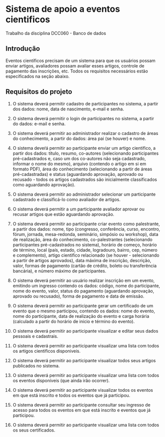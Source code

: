 # Sistema de apoio a eventos cientificos

Trabalho da disciplina DCC060 - Banco de dados

## Introdução

Eventos científicos precisam de um sistema para que os usuários possam enviar artigos, avaliadores possam avaliar esses artigos, controle de pagamento das inscrições, etc. Todos os requisitos necessários estão especificados na seção abaixo.

## Requisitos do projeto 

1. O sistema deverá permitir cadastro de participantes no sistema, a partir dos dados: nome, data de nascimento, e-mail e senha.

2. O sistema deverá permitir o login de participantes no sistema, a partir do dados: e-mail e senha.

3. O sistema deverá permitir ao administrador realizar o cadastro de áreas do conhecimento, a partir do dados: área pai (se houver) e nome.

4. O sistema deveŕá permitir ao participante enviar um artigo cientifico, a partir dos dados: título, resumo, co-autores (selecionando participantes pré-cadastrados e, caso um dos co-autores não seja cadastrado, informar o nome do mesmo), arquivo (contendo o artigo em si em formato PDF), área do conhecimento (selecionando a partir de áreas pré-cadastradas) e status (aguardando aprovação, aprovado ou recusado - todos os artigos cadastrados são inicialmente classificados como aguardando aprovação).

5. O sistema deverá permitir ao administrador selecionar um participante cadastrado e classificá-lo como avaliador de artigos.

6. O sistema deverá permitir a um participante avaliador aprovar ou recusar artigos que estão aguardando aprovação.

7. O sistema deverá permitir ao participante criar evento como palestrante, a partir dos dados: nome, tipo (congresso, conferência, curso, encontro, fórum, jornada, mesa-redonda, seminário, simpósio ou workshop), data de realização, área do conhecimento, co-palestrantes (selecionando participantes pré-cadastrados no sistema), horário de começo, horário de término, local (país, estado, cidade, logradouro, bairro, cep, número e complemento), artigo cientifico relacionado (se houver - selecionando a partir de artigos aprovados), data máxima de inscrição, descrição, valor, formas de pagamento (cartão de crédito, boleto ou transferência bancária), e número máximo de participantes.

8. O sistema deverá permitir ao usuário realizar inscrição em um evento, emitindo um ingresso contendo os dados: código, nome do participante, nome do evento, valor, status do pagamento (aguardando aprovação, aprovado ou recusado), forma de pagamento e data de emissão.

9. O sistema deverá permitir ao participante gerar um certificado de um evento que o mesmo participou, contendo os dados: nome do evento, nome do participante, data de realização do evento e carga horária (calculado a partir do horário de inicio e término do evento).

10. O sistema deverá permitir ao participante visualizar e editar seus dados pessoais e cadastrais.

11. O sistema deverá permitir ao participante visualizar uma lista com todos os artigos cientificos disponiveis.

12. O sistema deverá permitir ao participante visualizar todos seus artigos publicados no sistema.

13. O sistema deverá permitir ao participante visualizar uma lista com todos os eventos disponíveis (que ainda irão ocorrer).

14. O sistema deverá permitir ao participante visualizar todos os eventos em que está inscrito e todos os eventos que já participou.

15. O sistema deverá permitir ao participante consultar seu ingresso de acesso para todos os eventos em que está inscrito e eventos que já participou.

16. O sistema deverá permitir ao participante visualizar uma lista com todos os seus certificados.
